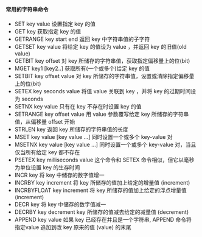 #### 常用的字符串命令
- SET key value 设置指定 key 的值
- GET key 获取指定 key 的值
- GETRANGE key start end 返回 key 中字符串值的子字符
- GETSET key value 将给定 key 的值设为 value ，并返回 key 的旧值(old value)
- GETBIT key offset 对 key 所储存的字符串值，获取指定偏移量上的位(bit)
- MGET key1 [key2..] 获取所有(一个或多个)给定 key 的值
- SETBIT key offset value 对 key 所储存的字符串值，设置或清除指定偏移量上的位(bit)
-	SETEX key seconds value 将值 value 关联到 key ，并将 key 的过期时间设为 seconds
- SETNX key value 只有在 key 不存在时设置 key 的值
- SETRANGE key offset value 用 value 参数覆写给定 key 所储存的字符串值，从偏移量 offset 开始
- STRLEN key 返回 key 所储存的字符串值的长度
- MSET key value [key value ...] 同时设置一个或多个 key-value 对
- MSETNX key value [key value ...] 同时设置一个或多个 key-value 对，当且仅当所有给定 key 都不存在
- PSETEX key milliseconds value 这个命令和 SETEX 命令相似，但它以毫秒为单位设置 key 的生存时间
- INCR key 将 key 中储存的数字值增一
- INCRBY key increment 将 key 所储存的值加上给定的增量值 (increment)
-	INCRBYFLOAT key increment 将 key 所储存的值加上给定的浮点增量值 (increment)
- DECR key 将 key 中储存的数字值减一
- DECRBY key decrement key 所储存的值减去给定的减量值 (decrement)
- APPEND key value 如果 key 已经存在并且是一个字符串, APPEND 命令将 指定value 追加到改 key 原来的值 (value) 的末尾
